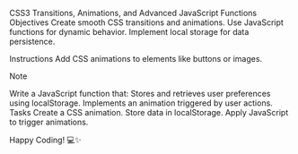 CSS3 Transitions, Animations, and Advanced JavaScript Functions
Objectives
Create smooth CSS transitions and animations. Use JavaScript functions for dynamic behavior. Implement local storage for data persistence.

Instructions
Add CSS animations to elements like buttons or images.

Note

Write a JavaScript function that:
Stores and retrieves user preferences using localStorage.
Implements an animation triggered by user actions.
Tasks
Create a CSS animation. Store data in localStorage. Apply JavaScript to trigger animations.

Happy Coding! 💻✨
